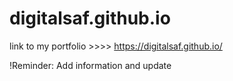 # digitalsaf.github.io

link to my portfolio >>>> https://digitalsaf.github.io/




!Reminder: Add information and update
